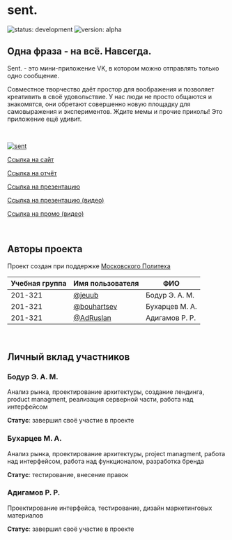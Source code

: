 # sent.

![status: development](https://img.shields.io/badge/status-development-success) ![version: alpha](https://img.shields.io/badge/version-alpha-red)

## Одна фраза - на всё. Навсегда.

Sent. - это мини-приложение VK, в котором можно отправлять только одно сообщение.

Совместное творчество даёт простор для воображения и позволяет креативить в своё удовольствие. У нас люди не просто общаются и знакомятся, они обретают совершенно новую площадку для самовыражения и экспериментов. Ждите мемы и прочие приколы! Это приложение ещё удивит.

<br>

[![sent](https://img.shields.io/badge/Go_to_sent.-blue?style=for-the-badge)](https://vk.com/app8013137 "sent.")

[Ссылка на сайт](https://sent.bouhartsev.top/ "sent. - лендинг")

[Ссылка на отчёт](https://docs.google.com/document/d/1iFY_0tYwhdFF8yYEDdd5PW455agYGjsumraTWqDSSvM/ "sent. - отчёт")

[Ссылка на презентацию](https://docs.google.com/presentation/d/1wgO0I4l6-F9DXz0MQN6QnOomGStpTHAIYvR9nylMUyE/ "sent. - презентация")

[Ссылка на презентацию (видео)](https://drive.google.com/file/d/1vzu95ZMZc77WIAvnarLAxe7NuxV81vDF/view?usp=sharing "sent. - видеопрезентация")

[Ссылка на промо (видео)](https://drive.google.com/file/d/1JSPqJjlPPvrQASgYS-poS8Uh19toWQad/view?usp=sharing "sent. - промо")

<br>

## Авторы проекта

Проект создан при поддержке [Московского Политеха](https://mospolytech.ru/ "mospolytech.ru")

| Учебная группа | Имя пользователя | ФИО                      |
|----------------|------------------|--------------------------|
| 201-321 | [@jeuub](https://github.com/jeuub/ "Eiyub Bodur") | Бодур Э. А. М. |
| 201-321 | [@bouhartsev](https://github.com/bouhartsev/ "Matvey Bouhartsev") | Бухарцев М. А. |
| 201-321 | [@AdRuslan](https://github.com/AdRuslan "Ruslan Adigamov") | Адигамов Р. Р. |

<br>

## Личный вклад участников

### Бодур Э. А. М.

Анализ рынка, проектирование архитектуры, создание лендинга, product managment, реализация серверной части, работа над интерфейсом

**Статус**: завершил своё участие в проекте

### Бухарцев М. А.

Анализ рынка, проектирование архитектуры, project managment, работа над интерфейсом, работа над функционалом, разработка бренда

**Статус**: тестирование, внесение правок

### Адигамов Р. Р.

Проектирование интерфейса, тестирование, дизайн маркетинговых материалов

**Статус**: завершил своё участие в проекте